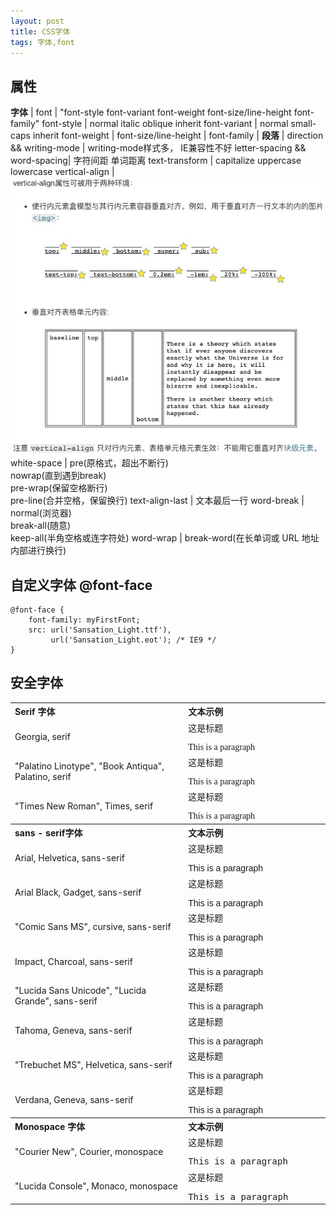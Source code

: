 ```yaml
---
layout: post
title: CSS字体
tags: 字体,font
---
```


## 属性

**字体** |
font | "font-style font-variant font-weight font-size/line-height font-family"
font-style | normal italic oblique inherit
font-variant | normal small-caps inherit
font-weight | 
font-size/line-height | 
font-family |
**段落** |
direction && writing-mode | writing-mode样式多， IE兼容性不好
letter-spacing && word-spacing| 字符间距 单词距离
text-transform | capitalize uppercase lowercase
vertical-align | ![](./20200414191706.jpg)
white-space | pre(原格式，超出不断行) <br>nowrap(直到遇到break) <br>pre-wrap(保留空格断行) <br>pre-line(合并空格，保留换行)
text-align-last | 文本最后一行
word-break | normal(浏览器) <br>break-all(随意) <br>keep-all(半角空格或连字符处)
word-wrap | break-word(在长单词或 URL 地址内部进行换行)

## 自定义字体 @font-face
```
@font-face {
    font-family: myFirstFont;
    src: url('Sansation_Light.ttf'),
         url('Sansation_Light.eot'); /* IE9 */
}
```

## 安全字体
<table class="reference">
<tbody><tr>
<th width="55%" align="left">Serif 字体</th>
<th align="left">文本示例</th>
</tr>
<tr>
<td>Georgia, serif</td>
<td><p style="margin-top:0px;font-family: Georgia, serif">这是标题</p><p style="margin-bottom:0px;font-family: Georgia, serif">This is a paragraph</p></td>
</tr>
<tr>
<td>"Palatino Linotype", "Book Antiqua", Palatino, serif</td>
<td><p style="margin-top:0px;font-family: 'Palatino Linotype', 'Book Antiqua', Palatino, serif">这是标题</p><p style="margin-bottom:0px;font-family: 'Palatino Linotype', 'Book Antiqua', Palatino, serif">This is a paragraph</p></td>
</tr>
<tr>
<td>"Times New Roman", Times, serif</td>
<td><p style="margin-top:0px;font-family: 'Times New Roman', Times, serif">这是标题</p><p style="margin-bottom:0px;font-family: 'Times New Roman', Times, serif">This is a paragraph</p></td>
</tr>
<tr>
<th width="55%" align="left">sans - serif字体</th>
<th align="left">文本示例</th>
</tr>
<tr>
<td>Arial, Helvetica, sans-serif</td>
<td><p style="margin-top:0px;font-family: Arial, Helvetica, sans-serif">这是标题</p><p style="margin-bottom:0px;font-family: Arial, Helvetica, sans-serif">This is a paragraph</p></td>
</tr>
<tr>
<td>Arial Black, Gadget, sans-serif</td>
<td><p style="margin-top:0px;font-family: Arial Black, Gadget, sans-serif;font-weight:normal">这是标题</p><p style="margin-bottom:0px;font-family: Arial Black, Gadget, sans-serif">This is a paragraph</p></td>
</tr>
<tr>
<td>"Comic Sans MS", cursive, sans-serif</td>
<td><p style="margin-top:0px;font-family: 'Comic Sans MS', cursive, sans-serif">这是标题</p><p style="margin-bottom:0px;font-family: 'Comic Sans MS', cursive, sans-serif">This is a paragraph</p></td>
</tr>
<tr>
<td>Impact, Charcoal, sans-serif</td>
<td><p style="margin-top:0px;font-family: Impact, Charcoal, sans-serif;font-weight:normal">这是标题</p><p style="margin-bottom:0px;font-family: Impact, Charcoal, sans-serif">This is a paragraph</p></td>
</tr>
<tr>
<td>"Lucida Sans Unicode", "Lucida Grande", sans-serif</td>
<td><p style="margin-top:0px;font-family: 'Lucida Sans Unicode', 'Lucida Grande', sans-serif">这是标题</p><p style="margin-bottom:0px;font-family: 'Lucida Sans Unicode', 'Lucida Grande', sans-serif">This is a paragraph</p></td>
</tr>
<tr>
<td>Tahoma, Geneva, sans-serif</td>
<td><p style="margin-top:0px;font-family: Tahoma, Geneva, sans-serif">这是标题</p><p style="margin-bottom:0px;font-family: Tahoma, Geneva, sans-serif">This is a paragraph</p></td>
</tr>
<tr>
<td>"Trebuchet MS", Helvetica, sans-serif</td>
<td><p style="margin-top:0px;font-family: 'Trebuchet MS', Helvetica, sans-serif">这是标题</p><p style="margin-bottom:0px;font-family: 'Trebuchet MS', Helvetica, sans-serif">This is a paragraph</p></td>
</tr>
<tr>
<td>Verdana, Geneva, sans-serif</td>
<td><p style="margin-top:0px;font-family: Verdana, Geneva, sans-serif">这是标题</p><p style="margin-bottom:0px;font-family: Verdana, Geneva, sans-serif">This is a paragraph</p></td>
</tr>
<tr>
<th width="55%" align="left">Monospace 字体</th>
<th align="left">文本示例</th>
</tr>
<tr>
<td>"Courier New", Courier, monospace</td>
<td><p style="margin-top:0px;font-family: 'Courier New', Courier, monospace">这是标题</p><p style="margin-bottom:0px;font-family: 'Courier New', Courier, monospace">This is a paragraph</p></td>
</tr>
<tr>
<td>"Lucida Console", Monaco, monospace</td>
<td><p style="margin-top:0px;font-family: 'Lucida Console', Monaco, monospace">这是标题</p><p style="margin-bottom:0px;font-family: 'Lucida Console', Monaco, monospace">This is a paragraph</p></td>
</tr>
</tbody></table>